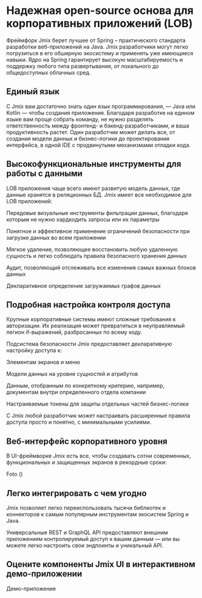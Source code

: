 # Надежная open-source основа для корпоративных приложений (LOB)
Фреймфорк Jmix берет лучшее от Spring – практического стандарта разработки веб-приложений на Java. Jmix разработчики могут легко погрузиться в его обширную экосистему и применять уже имеющиеся навыки. Ядро на Spring гарантирует высокую масштабируемость и поддержку любого типа развертывания, от локального до общедоступных облачных сред.

## Единый язык
С Jmix вам достаточно знать один язык программирования, — Java или Kotlin — чтобы создания приложения. Благодаря разработке на едином языке вам проще собрать команду, не нужно разделять ответственность между фронтенд- и бэкенд-разработчиками, и ваша продуктивность растет. Один разработчик может делать все, от создания модели данных и бизнес-логики до проектирования интерфейса, в одной IDE с продвинутыми механизмами отладки кода.

## Высокофункциональные инструменты для работы с данными
LOB приложения чаще всего имеют развитую модель данных, где данные хранятся в реляционных БД. Jmix имеет все необходимое для LOB приложений:

Передовые визуальные инструменты фильтрации данных, благодаря которым не нужно хардкодить запросы или их параметры

Понятное и эффективное применение ограничений безопасности при загрузке данных во всем приложении

Мягкое удаление, позволяющее восстановить любую удаленную сущность и легко соблюдать правила безопасного хранения данных

Аудит, позволяющий отслеживать все изменения самых важных блоков данных

Декларативное определение загружаемых графов данных

## Подробная настройка контроля доступа
Крупные корпоративные системы имеют сложные требования к авторизации. Их реализация может превратиться в неуправляемый легион if-выражений, разбросанных по всему коду.

Подсистема безопасности Jmix предоставляет декларативную настройку доступа к:

Элементам экранов и меню

Модели данных на уровне сущностей и атрибутов

Данным, отобранным по конкретному критерию, например, документам внутри определенного отдела компании

Настраиваемые токены для защиты отдельных частей бизнес-логики

С Jmix любой разработчик может настраивать расширенные правила доступа просто и понятно, с минимальными усилиями. 

## Веб-интерфейс корпоративного уровня
В UI-фреймворке Jmix есть все, чтобы создавать сотни современных, функциональных и защищенных экранов в рекордные сроки:

Foto ()

## Легко интегрировать с чем угодно

Jmix позволяет легко переиспользовать тысячи библиотек и коннекторов к самым популярным инструментам экосистем Spring и Java.

Универсальные REST и GraphQL API предоставляют внешним приложениям контролируемый доступ к вашим данным — или вы можете легко настроить свои эндпоинты и уникальный API.

## Оцените компоненты Jmix UI в интерактивном демо-приложении

Демо-приложение
